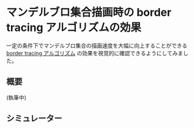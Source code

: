 # マンデルブロ集合描画時の border tracing アルゴリズムの効果

一定の条件下でマンデルブロ集合の描画速度を大幅に向上することができる [border tracing アルゴリズム](https://en.wikipedia.org/wiki/Plotting_algorithms_for_the_Mandelbrot_set#Border_tracing_/_edge_checking) の効果を視覚的に確認できるようにしてみました。

## 概要

(執筆中)

## シミュレーター

<div id="article_mandelbrot_wrapper"></div>
<script src="./mandelbrot.js"></script>
